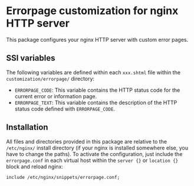 # Errorpage customization for nginx HTTP server
This package configures your nginx HTTP server with custom error pages.

## SSI variables
The following variables are defined within each `xxx.shtml` file within the `customization/errorpage/` directory:

* `ERRORPAGE_CODE`: This variable contains the HTTP status code for the current error or information page.
* `ERRORPAGE_TEXT`: This variable contains the description of the HTTP status code defined with `ERRORPAGE_CODE`.

## Installation
All files and directories provided in this package are relative to the `/etc/nginx/` install directory (if your nginx is installed somewhere else, you have to change the paths). To activate the configuration, just include the `errorpage.conf` in each virtual host within the `server {}` or `location {}` block and reload nginx:

	include /etc/nginx/snippets/errorpage.conf;